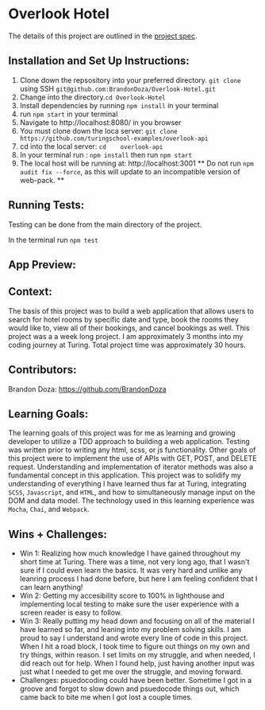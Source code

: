 # Overlook Hotel

The details of this project are outlined in the <a href="https://frontend.turing.edu/projects/overlook.html">project spec</a>.

## Installation and Set Up Instructions:
1. Clone down the repsository into your preferred directory.
`git clone` using SSH `git@github.com:BrandonDoza/Overlook-Hotel.git`
2. Change into the directory.`cd Overlook-Hotel`
3. Install dependencies by running `npm install` in your terminal
4. run `npm start` in your terminal
5. Navigate to http://localhost:8080/ in you browser
6. You must clone down the loca server: `git clone https://github.com/turingschool-examples/overlook-api`
7. cd into the local server: `cd 	overlook-api`
8. In your terminal run  : `npm install` then run `npm start`
9. The local host will be running at: http://localhost:3001
** Do not run `npm audit fix --force`, as this will update to an incompatible version of web-pack. **

## Running Tests:
Testing can be done from the main directory of the project. 

In the terminal run `npm test`

## App Preview:



## Context:
The basis of this project was to build a web application that allows users to search for hotel rooms by specific date and type, book the rooms they would like to, view all of their bookings, and cancel bookings as well. This project was a a week long project. I am approximately 3 months into my coding journey at Turing. Total project time was approximately 30 hours.

## Contributors:
Brandon Doza: https://github.com/BrandonDoza

## Learning Goals:
The learning goals of this project was for me as learning and growing developer to utilize a TDD approach to building a web application. Testing was written prior to writing any html, scss, or js functionality. Other goals of this project were to implement the use of APIs with GET, POST, and DELETE request. Understanding and implementation of iterator methods was also a fundamental concept in this application. This project was to  solidify my understanding of everything I have learned thus far at Turing, integrating `SCSS`, `Javascript`, and `HTML`, and how to simultaneously manage input on the DOM and data model. The technology used in this learning experience was `Mocha`, `Chai`, and `Webpack`.

## Wins + Challenges:
- Win 1: Realizing how much knowledge I have gained throughout my short time at Turing. There was a time, not very long ago, that I wasn't sure if I could even learn the basics. It was very hard and unlike any leanring process I had done before, but here I am feeling confident that I can learn anything!
- Win 2: Getting my accesibility score to 100% in lighthouse and implementing local testing to make sure the user experience with a screen reader is easy to follow.  
- Win 3: Really putting my head down and focusing on all of the material I have learned so far, and leaning into my problem solving skills. I am proud to say I understand and wrote every line of code in this project. When I hit a road block, I took time to figure out things on my own and try things, within reason. I set limits on my struggle, and when needed, I did reach out for help. When I found help, just having another input was just what I needed to get me over the struggle, and moving forward. 
- Challenges: psuedocoding could have been better. Sometime I got in a groove and forgot to slow down and psuedocode things out, which came back to bite me when I got lost a couple times. 
